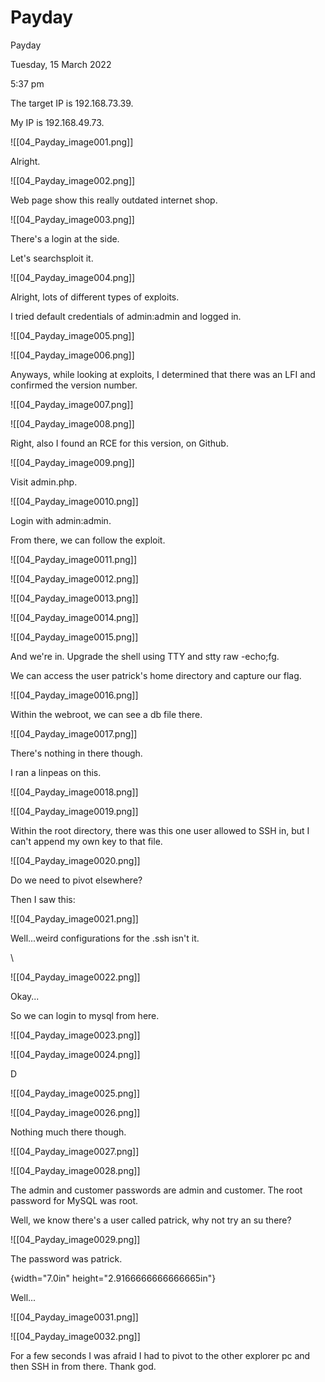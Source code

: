 # Payday

Payday

Tuesday, 15 March 2022

5:37 pm

The target IP is 192.168.73.39.

My IP is 192.168.49.73.

&#x20;

!\[\[04\_Payday\_image001.png]]

Alright.

!\[\[04\_Payday\_image002.png]]

&#x20;

Web page show this really outdated internet shop.

&#x20;

!\[\[04\_Payday\_image003.png]]

&#x20;

There's a login at the side.

&#x20;

Let's searchsploit it.

!\[\[04\_Payday\_image004.png]]

Alright, lots of different types of exploits.

&#x20;

I tried default credentials of admin:admin and logged in.

&#x20;

!\[\[04\_Payday\_image005.png]]

&#x20;

!\[\[04\_Payday\_image006.png]]

&#x20;

Anyways, while looking at exploits, I determined that there was an LFI and confirmed the version number.

&#x20;

!\[\[04\_Payday\_image007.png]]

&#x20;

!\[\[04\_Payday\_image008.png]]

Right, also I found an RCE for this version, on Github.

&#x20;

!\[\[04\_Payday\_image009.png]]

&#x20;

Visit admin.php.

!\[\[04\_Payday\_image0010.png]]

Login with admin:admin.

&#x20;

From there, we can follow the exploit.

!\[\[04\_Payday\_image0011.png]]

&#x20;

!\[\[04\_Payday\_image0012.png]]

&#x20;

!\[\[04\_Payday\_image0013.png]]

&#x20;

!\[\[04\_Payday\_image0014.png]]

&#x20;

!\[\[04\_Payday\_image0015.png]]

And we're in. Upgrade the shell using TTY and stty raw -echo;fg.

&#x20;

We can access the user patrick's home directory and capture our flag.

&#x20;

!\[\[04\_Payday\_image0016.png]]

&#x20;

Within the webroot, we can see a db file there.

&#x20;

!\[\[04\_Payday\_image0017.png]]

There's nothing in there though.

&#x20;

I ran a linpeas on this.

&#x20;

!\[\[04\_Payday\_image0018.png]]

&#x20;

!\[\[04\_Payday\_image0019.png]]

&#x20;

Within the root directory, there was this one user allowed to SSH in, but I can't append my own key to that file.

&#x20;

!\[\[04\_Payday\_image0020.png]]

&#x20;

Do we need to pivot elsewhere?

&#x20;

Then I saw this:

!\[\[04\_Payday\_image0021.png]]

Well...weird configurations for the .ssh isn't it.

\\

!\[\[04\_Payday\_image0022.png]]

Okay...

&#x20;

So we can login to mysql from here.

!\[\[04\_Payday\_image0023.png]]

&#x20;

!\[\[04\_Payday\_image0024.png]]

D

!\[\[04\_Payday\_image0025.png]]

&#x20;

&#x20;

!\[\[04\_Payday\_image0026.png]]

Nothing much there though.

!\[\[04\_Payday\_image0027.png]]

&#x20;

!\[\[04\_Payday\_image0028.png]]

The admin and customer passwords are admin and customer. The root password for MySQL was root.

&#x20;

Well, we know there's a user called patrick, why not try an su there?

!\[\[04\_Payday\_image0029.png]]

The password was patrick.

&#x20;

{width="7.0in" height="2.9166666666666665in"}

Well...

!\[\[04\_Payday\_image0031.png]]

&#x20;

!\[\[04\_Payday\_image0032.png]]

For a few seconds I was afraid I had to pivot to the other explorer pc and then SSH in from there. Thank god.

&#x20;
